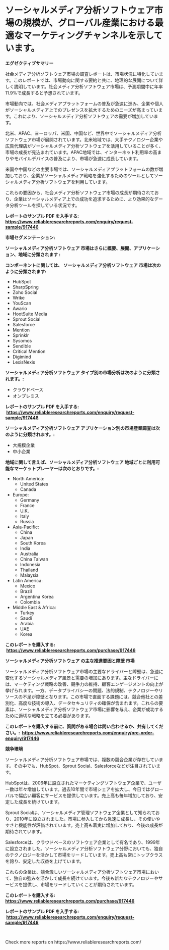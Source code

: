 <p><h1>ソーシャルメディア分析ソフトウェア市場の規模が、グローバル産業における最適なマーケティングチャンネルを示しています。</h1></p><p><strong>エグゼクティブサマリー</strong></p>
<p><p>社会メディア分析ソフトウェア市場の調査レポートは、市場状況に特化しています。このレポートでは、市場動向に関する要約と共に、地理的な展開について詳しく説明しています。社会メディア分析ソフトウェア市場は、予測期間中に年率11.9%で成長すると予想されています。</p><p>市場動向では、社会メディアプラットフォームの普及が急速に進み、企業や個人がソーシャルメディア上でのプレゼンスを拡大するためのニーズが高まっています。これにより、ソーシャルメディア分析ソフトウェアの需要が増加しています。</p><p>北米、APAC、ヨーロッパ、米国、中国など、世界中でソーシャルメディア分析ソフトウェア市場が展開されています。北米地域では、大手テクノロジー企業や広告代理店がソーシャルメディア分析ソフトウェアを活用していることが多く、市場の成長が見込まれています。APAC地域では、インターネット利用率の高まりやモバイルデバイスの普及により、市場が急速に成長しています。</p><p>米国や中国などの主要市場では、ソーシャルメディアプラットフォームの数が増加しており、企業がソーシャルメディア戦略を強化するためのツールとしてソーシャルメディア分析ソフトウェアを利用しています。</p><p>これらの要因から、社会メディア分析ソフトウェア市場の成長が期待されており、企業はソーシャルメディア上での成功を追求するために、より効果的なデータ分析ツールを探している状況です。</p></p>
<p><strong>レポートのサンプル PDF を入手する: <a href="https://www.reliableresearchreports.com/enquiry/request-sample/917446">https://www.reliableresearchreports.com/enquiry/request-sample/917446</a></strong></p>
<p><strong>市場セグメンテーション:</strong></p>
<p><strong> ソーシャルメディア分析ソフトウェア 市場はさらに概要、展開、アプリケーション、地域に分類されます :</strong></p>
<p><strong>コンポーネントに関しては、 ソーシャルメディア分析ソフトウェア 市場は次のように分類されます: &nbsp;</strong></p>
<p><ul><li>HubSpot</li><li>SharpSpring</li><li>Zoho Social</li><li>Wrike</li><li>YouScan</li><li>Awario</li><li>HootSuite Media</li><li>Sprout Social</li><li>Salesforce</li><li>Mention</li><li>Sprinklr</li><li>Sysomos</li><li>Sendible</li><li>Critical Mention</li><li>Digimind</li><li>LexisNexis</li></ul></p>
<p><strong> ソーシャルメディア分析ソフトウェア タイプ別の市場分析は次のように分類されます。:</strong></p>
<p><ul><li>クラウドベース</li><li>オンプレミス</li></ul></p>
<p><strong>レポートのサンプル PDF を入手する: &nbsp;<a href="https://www.reliableresearchreports.com/enquiry/request-sample/917446">https://www.reliableresearchreports.com/enquiry/request-sample/917446</a></strong></p>
<p><strong> ソーシャルメディア分析ソフトウェア アプリケーション別の市場産業調査は次のように分類されます。:</strong></p>
<p><ul><li>大規模企業</li><li>中小企業</li></ul></p>
<p><strong>地域に関して言えば、ソーシャルメディア分析ソフトウェア 地域ごとに利用可能なマーケットプレーヤーは次のとおりです。:</strong></p>
<p><ul>
    <li>
        North America:
        <ul>
            <li>United States</li>
            <li>Canada</li>
        </ul>
    </li>
    <li>
        Europe:
        <ul>
            <li>Germany</li>
            <li>France</li>
            <li>U.K.</li>
            <li>Italy</li>
            <li>Russia</li>
        </ul>
    </li>
    <li>
        Asia-Pacific:
        <ul>
            <li>China</li>
            <li>Japan</li>
            <li>South Korea</li>
            <li>India</li>
            <li>Australia</li>
            <li>China Taiwan</li>
            <li>Indonesia</li>
            <li>Thailand</li>
            <li>Malaysia</li>
        </ul>
    </li>
    <li>
        Latin America:
        <ul>
            <li>Mexico</li>
            <li>Brazil</li>
            <li>Argentina Korea</li>
            <li>Colombia</li>
        </ul>
    </li>
    <li>
        Middle East & Africa:
        <ul>
            <li>Turkey</li>
            <li>Saudi</li>
            <li>Arabia</li>
            <li>UAE</li>
            <li>Korea</li>
        </ul>
    </li>
    </ul></p>
<p><strong>このレポートを購入する: &nbsp;<a href="https://www.reliableresearchreports.com/purchase/917446">https://www.reliableresearchreports.com/purchase/917446</a></strong></p>
<p><strong>ソーシャルメディア分析ソフトウェア の主な推進要因と障壁 市場</strong></p>
<p><p>ソーシャルメディア分析ソフトウェア市場の主要なドライバーと障壁は、急速に変化するソーシャルメディア風景と需要の増加にあります。主なドライバーには、マーケティング戦略の改善、競争力の維持、顧客エンゲージメントの向上が挙げられます。一方、データプライバシーの問題、法的規制、テクノロジーやリソースの不足が障壁となります。この市場で直面する課題には、競合他社との差別化、高度な技術の導入、データセキュリティの確保が含まれます。これらの要素は、ソーシャルメディア分析ソフトウェア市場に影響を与え、企業が成功するために適切な戦略を立てる必要があります。</p></p>
<p><strong>このレポートを購入する前に、質問がある場合は問い合わせるか、共有してください。:&nbsp; <a href="https://www.reliableresearchreports.com/enquiry/pre-order-enquiry/917446">https://www.reliableresearchreports.com/enquiry/pre-order-enquiry/917446</a></strong></p>
<p><strong>競争環境</strong></p>
<p><p>ソーシャルメディア分析ソフトウェア市場では、複数の競合企業が存在しています。その中でも、HubSpot、Sprout Social、Salesforceなどが注目されています。</p><p>HubSpotは、2006年に設立されたマーケティングソフトウェア企業で、ユーザー数は年々増加しています。過去10年間で市場シェアを拡大し、今日ではグローバルで幅広い顧客にサービスを提供しています。売上高も毎年増加しており、安定した成長を続けています。</p><p>Sprout Socialは、ソーシャルメディア管理ソフトウェア企業として知られており、2010年に設立されました。市場に参入してから急速に成長し、その使いやすさと機能性が評価されています。売上高も着実に増加しており、今後の成長が期待されています。</p><p>Salesforceは、クラウドベースのソフトウェア企業として有名であり、1999年に設立されました。ソーシャルメディア分析ソフトウェア分野においても、独自のテクノロジーを活かして市場をリードしています。売上高も常にトップクラスを誇り、安定した収益を上げています。</p><p>これらの企業は、競合激しいソーシャルメディア分析ソフトウェア市場において、独自の強みを活かして成長を続けています。今後も新たなテクノロジーやサービスを提供し、市場をリードしていくことが期待されています。</p></p>
<p><strong>このレポートを購入する: &nbsp; <a href="https://www.reliableresearchreports.com/purchase/917446">https://www.reliableresearchreports.com/purchase/917446</a></strong></p>
<p><strong>レポートのサンプル PDF を入手する: &nbsp;<a href="https://www.reliableresearchreports.com/enquiry/request-sample/917446">https://www.reliableresearchreports.com/enquiry/request-sample/917446</a></strong><strong></strong></p>
<p>&nbsp;</p>
<p>Check more reports on https://www.reliableresearchreports.com/</p>
